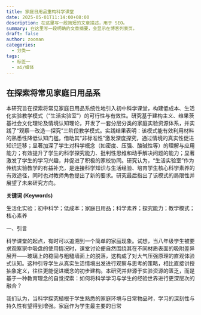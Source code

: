 ```yaml
---
title: 家庭日用品重构科学课堂
date: 2025-05-01T11:14:00+08:00
description: 在这里写一段简短的文章描述，用于 SEO。
summary: 在这里写一段明确的文章摘要，会显示在博客列表页。
draft: false
author: zooman
categories:
  - 分类一
tags:
  - 标签一
  - ai/媒体
---
```



## 在探索将常见家庭日用品系

本研究旨在探索将常见家庭日用品系统性地引入初中科学课堂，构建低成本、生活化实验教学模式（“生活实验室”）的可行性与有效性。研究基于建构主义、维果茨基社会文化理论及情境认知理论，开发了一套分层分类的家庭实验资源体系，并实践了“观察—改造—探究”三阶段教学模式。实践结果表明：该模式能有效利用材料的熟悉性降低认知门槛，借助其“非标准性”激发深度探究，通过情境的真实性促进知识迁移；显著加深了学生对科学概念（如密度、压强、酸碱性等）的理解与应用能力；有效提升了学生的科学探究能力、批判性思维和动手解决问题的能力；显著激发了学生的学习兴趣，并促进了积极的家校协同。研究认为，“生活实验室”作为传统实验教学的有益补充，是连接科学知识与生活经验、培育学生核心科学素养的有效途径，同时也对教师角色提出了新的要求。研究最后指出了该模式的局限性并展望了未来研究方向。

**关键词 (Keywords)**

生活化实验；初中科学；低成本；家庭日用品；科学素养；探究能力；教学模式；核心素养

一、引言

科学课堂的起点，有时可以追溯到一个简单的家庭现象。试想，当八年级学生被要求观察家中吸盘的使用情况时，课堂讨论便自然围绕其在不同材质表面的吸附差异展开——玻璃上的稳固与粗糙墙面上的脱落，这构成了对大气压强原理的直观体验式认知。这种引导学生从真实生活情境出发进行观察与思考的策略，相比直接讲授抽象定义，往往更能促进概念的初步建构。本研究并非源于实验资源的匮乏，而是基于一种教育理念的自觉探索：如何将科学学习与学生的经验世界进行更深层次的融合？

我们认为，当科学探究植根于学生熟悉的家庭环境与日常物品时，学习的深刻性与持久性有望得到增强。家庭作为学生最主要的日常
